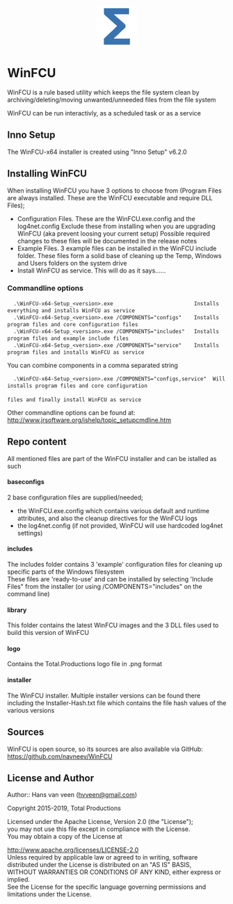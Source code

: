 <p align="center">
  <img src="logo\Total.png" alt="Total Productions"/>
</p>

# WinFCU
WinFCU is a rule based utility which keeps the file system clean by archiving/deleting/moving unwanted/unneeded files from the file system

WinFCU can be run interactivly, as a scheduled task or as a service

## Inno Setup

The WinFCU-x64 installer is created using "Inno Setup" v6.2.0

## Installing WinFCU

When installing WinFCU you have 3 options to choose from (Program Files are always installed. These are the WinFCU executable and require DLL Files);

- Configuration Files. These are the WinFCU.exe.config and the log4net.config
  Exclude these from installing when you are upgrading WinFCU (aka prevent loosing your current setup)
  Possible required changes to these files will be documented in the release notes
- Example Files. 3 example files can be installed in the WinFCU include folder. These files form a solid base of
  cleaning up the Temp, Windows and Users folders on the system drive
- Install WinFCU as service. This will do as it says......

### Commandline options

```
  .\WinFCU-x64-Setup_<version>.exe                          Installs everything and installs WinFCU as service
  .\WinFCU-x64-Setup_<version>.exe /COMPONENTS="configs"    Installs program files and core configuration files
  .\WinFCU-x64-Setup_<version>.exe /COMPONENTS="includes"   Installs program files and example include files
  .\WinFCU-x64-Setup_<version>.exe /COMPONENTS="service"    Installs program files and installs WinFCU as service
```

You can combine components in a comma separated string

```
  .\WinFCU-x64-Setup_<version>.exe /COMPONENTS="configs,service"  Will installs program files and core configuration
                                                                  files and finally install WinFCU as service
```

Other commandline options can be found at: <http://www.jrsoftware.org/ishelp/topic_setupcmdline.htm>

## Repo content

All mentioned files are part of the WinFCU installer and can be istalled as such

#### baseconfigs

2 base configuration files are supplied/needed;

- the WinFCU.exe.config which contains various default and runtime attributes, and also the cleanup directives for the WinFCU logs
- the log4net.config (if not provided, WinFCU will use hardcoded log4net settings)

#### includes

The includes folder contains 3 'example' configuration files for cleaning up specific parts of the Windows filesystem  
These files are 'ready-to-use' and can be installed by selecting 'Include Files" from the installer (or using /COMPONENTS="includes" on the command line)  

#### library

This folder contains the latest WinFCU images and the 3 DLL files used to build this version of WinFCU

#### logo

Contains the Total.Productions logo file in .png format  

#### installer

The WinFCU installer. Multiple installer versions can be found there including the Installer-Hash.txt file which contains the file hash values of the various versions

## Sources

WinFCU is open source, so its sources are also available via GitHub: https://github.com/navneev/WinFCU  

## License and Author

Author:: Hans van veen (hvveen@gmail.com)  

Copyright 2015-2019, Total Productions  

Licensed under the Apache License, Version 2.0 (the "License");  
you may not use this file except in compliance with the License.  
You may obtain a copy of the License at  

http://www.apache.org/licenses/LICENSE-2.0  
Unless required by applicable law or agreed to in writing, software  
distributed under the License is distributed on an "AS IS" BASIS,  
WITHOUT WARRANTIES OR CONDITIONS OF ANY KIND, either express or implied.  
See the License for the specific language governing permissions and  
limitations under the License.  
